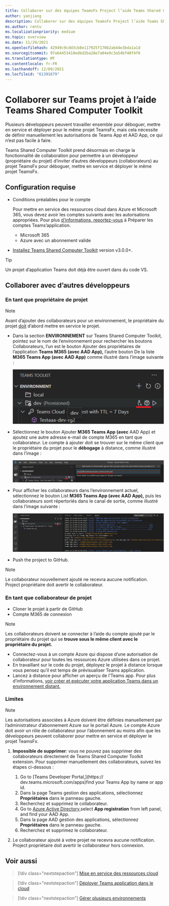 ```yaml
---
title: Collaborer sur des équipes TeamsFx Project l’aide Teams Shared Computer Toolkit
author: yanjiang
description: Collaborer sur des équipes TeamsFx Project l’aide Teams Shared Computer Toolkit
ms.author: rentu
ms.localizationpriority: medium
ms.topic: overview
ms.date: 11/29/2021
ms.openlocfilehash: 42949c9cdd3cb8e117925f170b2ab44e3bda1a1d
ms.sourcegitcommit: 97a64453410edbd2ba28e7a04e9c3a54bf48f4f6
ms.translationtype: MT
ms.contentlocale: fr-FR
ms.lasthandoff: 12/09/2021
ms.locfileid: "61391679"
---
```

# <a name="collaborate-on-teams-project-using-teams-toolkit"></a>Collaborer sur Teams projet à l’aide Teams Shared Computer Toolkit

Plusieurs développeurs peuvent travailler ensemble pour déboguer, mettre en service et déployer pour le même projet TeamsFx, mais cela nécessite de définir manuellement les autorisations de Teams App et AAD App, ce qui n’est pas facile à faire.

Teams Shared Computer Toolkit prend désormais en charge la fonctionnalité de collaboration pour permettre à un développeur (propriétaire du projet) d’inviter d’autres développeurs (collaborateurs) au projet TeamsFx pour déboguer, mettre en service et déployer le même projet TeamsFx.

## <a name="prerequisites"></a>Configuration requise

* Conditions préalables pour le compte

    Pour mettre en service des ressources cloud dans Azure et Microsoft 365, vous devez avoir les comptes suivants avec les autorisations appropriées. Pour plus [d’informations, reportez-vous](accounts.md) à Préparer les comptes Teams’application.

    * Microsoft 365
    * Azure avec un abonnement valide

* [Installez Teams Shared Computer Toolkit](https://marketplace.visualstudio.com/items?itemName=TeamsDevApp.ms-teams-vscode-extension) version v3.0.0+.

> [!TIP]
> Un projet d’application Teams doit déjà être ouvert dans du code VS.

## <a name="collaborate-with-other-developers"></a>Collaborer avec d’autres développeurs

### <a name="as-a-project-owner"></a>En tant que propriétaire de projet

> [!NOTE]
> Avant d’ajouter des collaborateurs pour un environnement, le propriétaire du projet [doit](provision.md) d’abord mettre en service le projet.

* Dans la section **ENVIRONNEMENT** sur Teams Shared Computer Toolkit, pointez  sur le nom de l’environnement pour rechercher les boutons Collaborateurs, l’un est le bouton Ajouter des propriétaires de l’application **Teams M365 (avec AAD App),** l’autre bouton De la liste **M365 Teams App (avec AAD App)** comme illustré dans l’image suivante :

  ![boutons de collaboration](./images/collaboration-buttons.png)

* Sélectionnez le bouton Ajouter **M365 Teams App (avec** AAD App) et ajoutez une autre adresse e-mail de compte M365 en tant que collaborateur. Le compte à ajouter doit se trouver sur le même client que le propriétaire du projet pour le **débogage** à distance, comme illustré dans l’image :

  ![e-mail de collaborateur d’entrée](./images/collaboration-add-owner-email.png)

* Pour afficher les collaborateurs dans l’environnement actuel, sélectionnez le bouton List **M365 Teams App (avec AAD App),** puis les collaborateurs sont répertoriés dans le canal de sortie, comme illustré dans l’image suivante :

  ![propriétaires de liste de collaboration](./images/collaboration-list-owners.png)

* Push the project to GitHub.

> [!NOTE]
> Le collaborateur nouvellement ajouté ne recevra aucune notification. Project propriétaire doit avertir le collaborateur.

### <a name="as-a-project-collaborator"></a>En tant que collaborateur de projet

* Cloner le projet à partir de GitHub
* Compte M365 de connexion

> [!NOTE]
> Les collaborateurs doivent se connecter à l’aide du compte ajouté par le propriétaire du projet qui se **trouve sous le même client avec le propriétaire du projet.**

* Connectez-vous à un compte Azure qui dispose d’une autorisation de collaborateur pour toutes les ressources Azure utilisées dans ce projet.
* En travaillant sur le code du projet, déployez le projet à distance lorsque vous pensez qu’il est temps de prévisualiser Teams application.
* Lancez à distance pour afficher un aperçu de l’Teams app. Pour plus d’informations, [voir créer et exécuter votre application Teams dans un environnement distant.](/microsoftteams/platform/sbs-gs-javascript?tabs=vscode%2Cvsc%2Cviscode%2Cvcode&tutorial-step=3&branch)

### <a name="limitations"></a>Limites

> [!NOTE]
> Les autorisations associées à Azure doivent être définies manuellement par l’administrateur d’abonnement Azure sur le portail Azure. Le compte Azure doit avoir un rôle de collaborateur pour l’abonnement au moins afin que les développeurs peuvent collaborer pour mettre en service et déployer le projet TeamsFx.

1. **Impossible de supprimer**: vous ne pouvez pas supprimer des collaborateurs directement de Teams Shared Computer Toolkit extension. Pour supprimer manuellement des collaborateurs, suivez les étapes ci-dessous :

      1. Go to [Teams Developer Portal,](https://  dev.teams.microsoft.com/apps)find your Teams App by name or app id.
      2. Dans la page Teams gestion des applications, sélectionnez **Propriétaires** dans le panneau gauche.
      3. Recherchez et supprimez le collaborateur.
      4. Go to [Azure Active Directory,](https://ms.portal.azure.com/#blade/Microsoft_AAD_IAM/ActiveDirectoryMenuBlade/RegisteredApps)select **App registration** from left panel, and find your AAD App.
      5. Dans la page AAD gestion des applications, sélectionnez **Propriétaires** dans le panneau gauche.
      6. Recherchez et supprimez le collaborateur.


1. Le collaborateur ajouté à votre projet ne recevra aucune notification. Project propriétaire doit avertir le collaborateur hors connexion.

## <a name="see-also"></a>Voir aussi

> [!div class="nextstepaction"]
> [Mise en service des ressources cloud](provision.md)

> [!div class="nextstepaction"]
> [Déployer Teams application dans le cloud](deploy.md)

> [!div class="nextstepaction"]
> [Gérer plusieurs environnements](TeamsFx-multi-env.md)

